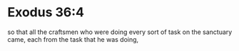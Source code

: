 # Exodus 36:4

so that all the craftsmen who were doing every sort of task on the sanctuary came, each from the task that he was doing,
